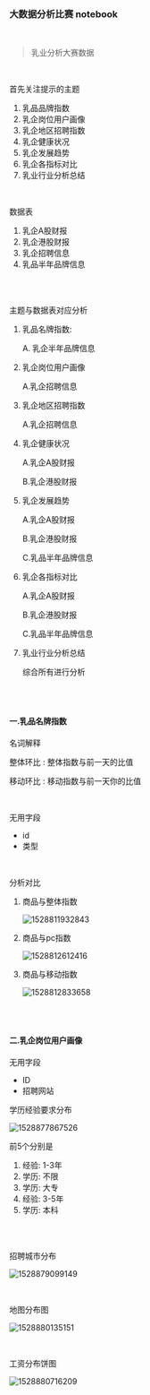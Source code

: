 ### 大数据分析比赛 notebook

<br>

> 乳业分析大赛数据

<br>

首先关注提示的主题

1. 乳品品牌指数
2. 乳企岗位用户画像
3. 乳企地区招聘指数
4. 乳企健康状况
5. 乳企发展趋势
6. 乳企各指标对比
7. 乳业行业分析总结

<br>

数据表

1. 乳企A股财报
2. 乳企港股财报
3. 乳企招聘信息
4. 乳品半年品牌信息

<br>

<br>

主题与数据表对应分析

1. 乳品名牌指数:

   A. 乳企半年品牌信息

2. 乳企岗位用户画像

   A.乳企招聘信息

3. 乳企地区招聘指数

   A.乳企招聘信息

4. 乳企健康状况

   A.乳企A股财报

   B.乳企港股财报

5. 乳企发展趋势

   A.乳企A股财报

   B.乳企港股财报

   C.乳品半年品牌信息

6. 乳企各指标对比

   A.乳企A股财报

   B.乳企港股财报

   C.乳品半年品牌信息

7. 乳业行业分析总结

   综合所有进行分析

<br>

<br>

####  一.乳品名牌指数

名词解释

整体环比  :  整体指数与前一天的比值

移动环比  :  移动指数与前一天你的比值

<br>

无用字段

- id
- 类型

<br>

分析对比

1. 商品与整体指数

   ![1528811932843](images/1528811932843.png)<br>

2. 商品与pc指数

   ![1528812612416](images/1528812612416.png)<br>

3. 商品与移动指数

   ![1528812833658](images/1528812833658.png)<br>

<br>

<br>

#### 二.乳企岗位用户画像

无用字段

- ID
- 招聘网站







学历经验要求分布

![1528877867526](images/1528877867526.png)

前5个分别是

1. 经验: 1-3年
2. 学历: 不限
3. 学历: 大专
4. 经验: 3-5年
5. 学历: 本科

<br>

<br>

招聘城市分布

![1528879099149](images/1528879099149.png)

<br>

地图分布图

![1528880135151](images/1528880135151.png)



<br>

工资分布饼图

![1528880716209](images/1528880716209.png)